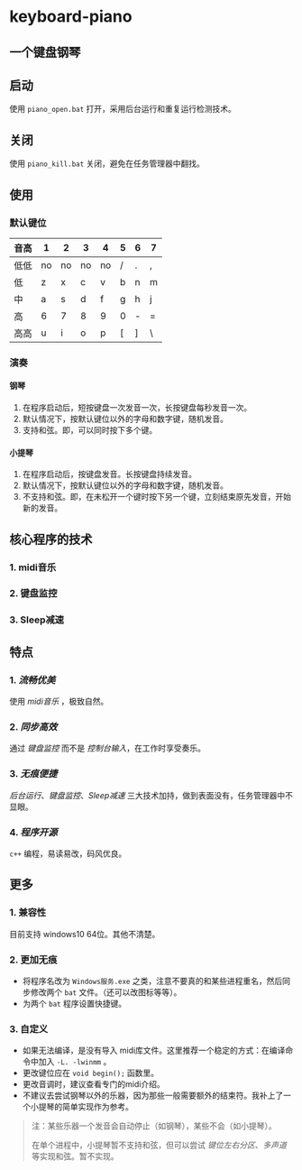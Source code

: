 # keyboard-piano

## 一个键盘钢琴

## 启动

使用 ``piano_open.bat`` 打开，采用后台运行和重复运行检测技术。

## 关闭

使用 ``piano_kill.bat`` 关闭，避免在任务管理器中翻找。

## 使用

### 默认键位

| 音高 | 1 | 2 | 3 | 4 | 5 | 6 | 7 |
| ---- | - | - | - | - | - | - | - |
| 低低 | no| no| no| no| / | . | , |
|  低  | z | x | c | v | b | n | m |
|  中  | a | s | d | f | g | h | j |
|  高  | 6 | 7 | 8 | 9 | 0 | - | = |
| 高高 | u | i | o | p | [ | ] | \ |

### 演奏

#### 钢琴

1. 在程序启动后，短按键盘一次发音一次，长按键盘每秒发音一次。
2. 默认情况下，按默认键位以外的字母和数字键，随机发音。
3. 支持和弦。即，可以同时按下多个键。

#### 小提琴

1. 在程序启动后，按键盘发音。长按键盘持续发音。
2. 默认情况下，按默认键位以外的字母和数字键，随机发音。
3. 不支持和弦。即，在未松开一个键时按下另一个键，立刻结束原先发音，开始新的发音。

## 核心程序的技术

### 1. midi音乐

### 2. 键盘监控

### 3. Sleep减速

## 特点

### 1. *流畅优美*
 
使用 _midi音乐_ ，极致自然。

### 2. *同步高效*

通过 _键盘监控_ 而不是 _控制台输入_，在工作时享受奏乐。

### 3. *无痕便捷*

_后台运行_、_键盘监控_、_Sleep减速_ 三大技术加持，做到表面没有，任务管理器中不显眼。

### 4. *程序开源*

``c++`` 编程，易读易改，码风优良。

## 更多

### 1. 兼容性

目前支持 windows10 64位。其他不清楚。

### 2. 更加无痕

- 将程序名改为 ``Windows服务.exe`` 之类，注意不要真的和某些进程重名，然后同步修改两个 ``bat`` 文件。（还可以改图标等等）。
- 为两个 ``bat`` 程序设置快捷键。

### 3. 自定义

- 如果无法编译，是没有导入 midi库文件。这里推荐一个稳定的方式：在编译命令中加入 ``-L. -lwinmm`` 。
- 更改键位应在 ``void begin();`` 函数里。
- 更改音调时，建议查看专门的midi介绍。
- 不建议去尝试钢琴以外的乐器，因为那些一般需要额外的结束符。我补上了一个小提琴的简单实现作为参考。

> 注：某些乐器一个发音会自动停止（如钢琴），某些不会（如小提琴）。
>
> 在单个进程中，小提琴暂不支持和弦，但可以尝试 _键位左右分区_、_多声道_ 等实现和弦。暂不实现。
